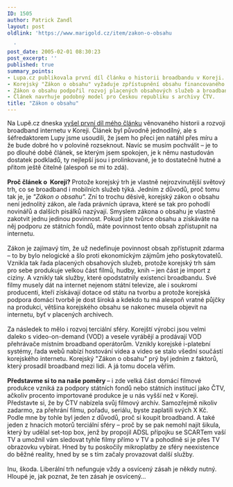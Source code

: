 ```yaml
---
ID: 1505
author: Patrick Zandl
layout: post
oldlink: 'https://www.marigold.cz/item/zakon-o-obsahu

  '
post_date: 2005-02-01 08:30:23
post_excerpt: ''
published: true
summary_points:
- Lupa.cz publikovala první díl článku o historii broadbandu v Koreji.
- Korejský "Zákon o obsahu" vyžaduje zpřístupnění obsahu financovaného státem online.
- Zákon o obsahu podpořil rozvoj placených obsahových služeb a broadbandu v Koreji.
- Článek navrhuje podobný model pro Českou republiku s archivy ČTV.
title: "Zákon o obsahu"
---
```


<p>Na Lupě.cz dneska <a href="http://www.lupa.cz/clanek.php3?show=3913" >vyšel první díl mého článku</a>
věnovaného historii a rozvoji broadband internetu v Koreji. Článek byl
původně jednodílný, ale s šéfredaktorem Lupy jsme usoudili, že jsem ho
přeci jen natáhl přes míru a že bude dobré ho v polovině rozseknout.
Navíc se musím pochválit – je to po dlouhé době článek, se kterým jsem
spokojen, je k němu nastudován dostatek podkladů, ty nejlepší jsou i
prolinkované, je to dostatečně hutné a přitom ještě čitelné (alespoň se
mi to zdá).<br />
<br />
<b>Proč článek o&nbsp; Koreji? </b>Protože
korejský trh je vlastně nejrozvinutější světový trh, co se broadband i
mobilních služeb týká. Jedním z důvodů, proč tomu tak je, je <span style="font-style: italic;">"Zákon o obsahu".</span>
Zní to trochu děsivě, korejský zákon o obsahu není jednolitý zákon, ale
řada právních úprava, které se tak pro pohodlí novinářů a dalších
pisálků nazývají. Smyslem zákona o obsahu je vlastně zakotvit jednu
jedinou povinnost. Pokud jste tvůrce obsahu a získáváte na něj podporu
ze státních fondů, máte povinnost tento obsah zpřístupnit na internetu.
<br />
<br />
Zákon je zajímavý tím, že už nedefinuje povinnost obsah zpřístupnit
zdarma – to by bylo nelogické a šlo proti ekonomickým zájmům jeho
poskytovatelů. Vznikla tak řada placených obsahových služeb, protože
korejský trh sám pro sebe produkuje velkou část filmů, hudby, knih –
jen část je import z ciziny. A vznikly tak služby, které opodstatnily
existenci broadbandu. Své filmy musely dát na internet nejenom státní
televize, ale i soukromí producenti, kteří získávají dotace od státu na
tvorbu a protože korejská podpora domácí tvorbě je dost široká a kdekdo
tu má alespoň vratné půjčky na produkci, většina korejského obsahu se
nakonec musela objevit na internetu, byť v placených archivech. <br />
<br />
Za následek to mělo i rozvoj terciální sféry. Korejští výrobci jsou
velmi daleko s video-on-demand (VOD) a vesele vyrábějí a prodávají VOD
přehrávače místním broadband operátorům. Vznikly korejské i-platební
systémy, řada webů nabízí hostování videa a video se stalo všední
součástí korejského internetu. Korejský "Zákon o obsahu" prý byl jedním
z faktorů, který prosadil broadband mezi lidi. A já tomu docela věřím. <br />
<br /><span style="font-weight: bold;">
Představme si to na naše poměry </span>– i zde velká část domácí filmové
produkce vzniká za podpory státních fondů nebo státních institucí jako
ČTV, ačkoliv procento importované produkce je u nás vyšší než v Koreji.
Představte si, že by ČTV nabízela svůj filmový archív. Samozřejmě
nikoliv zadarmo, za přehrání filmu, pořadu, seriálu, byste zaplatili
svých X Kč. Podle mne by tohle byl jeden z důvodů, proč si koupit
broadband. A také jeden z hnacích motorů terciální sféry – proč by se
pak nemohl najít šikula, který by udělal set-top box, jenž by propojil
ADSL přípojku se SCARTem vaší TV a umožnil vám sledovat tyhle filmy
přímo v TV a pohodlně si je přes TV obrazovku vybírat. Hned by tu
poskočily mikroplatby ze sféry neexistence do běžné reality, hned by se
s tím začaly provazovat další služby. <br />
<br />
Inu, škoda. Liberální trh nefunguje vždy a osvícený zásah je někdy nutný. Hloupé je, jak poznat, že ten zásah je osvícený…</p>